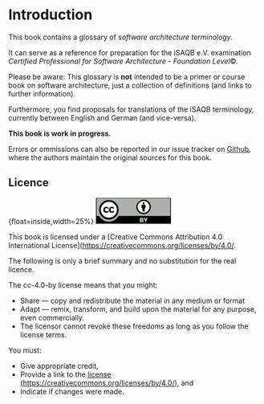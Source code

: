 # Introduction

This book contains a glossary of _software architecture terminology_.

It can serve as a reference for preparation for the iSAQB e.V.
 examination 
_Certified Professional for Software Architecture - Foundation Level_©.

Please be aware: This glossary is **not** intended to be a primer or course book
on software architecture, just a collection of definitions (and links to further information).

Furthermore, you find proposals for translations of the iSAQB terminology,
currently between English and German (and vice-versa).


**This book is work in progress.** 

Errors or ommissions can also be reported in our issue tracker on
[Github](https://github.com/isaqb-org/glossary/issues),
where the authors maintain the original sources for this book.


## Licence

{float=inside,width=25%}
![](images/cc-by.png)

This book is licensed under a 
[Creative Commons Attribution 4.0 International License](https://creativecommons.org/licenses/by/4.0/.

The following is only a brief summary and no substitution for the real licence.

The cc-4.0-by license means that you might:

* Share — copy and redistribute the material in any medium or format
* Adapt — remix, transform, and build upon the material for any purpose, even commercially.
*    The licensor cannot revoke these freedoms as long as you follow the license terms.

You must:

* Give appropriate credit,
* Provide a link to the [license (https://creativecommons.org/licenses/by/4.0/)](https://creativecommons.org/licenses/by/4.0/), and
* Indicate if changes were made.

